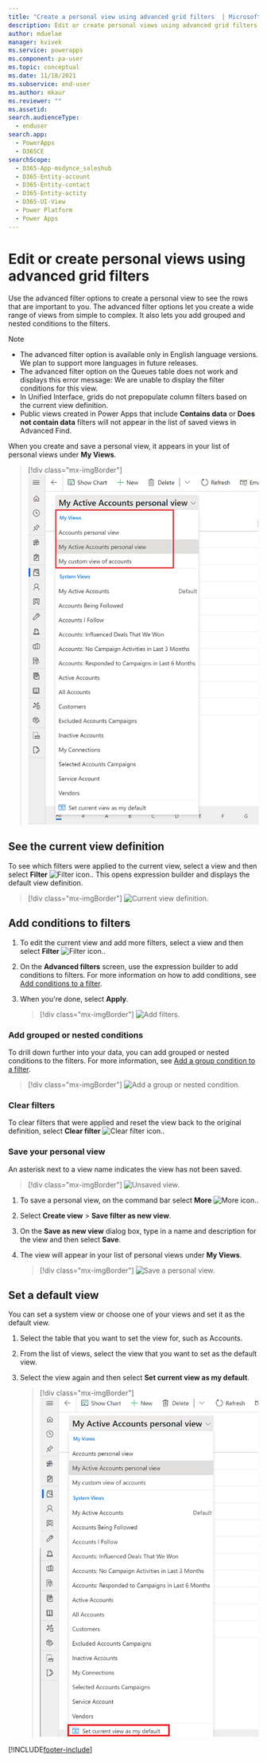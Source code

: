 ```yaml
---
title: "Create a personal view using advanced grid filters  | MicrosoftDocs"
description: Edit or create personal views using advanced grid filters in model-driven Power Apps.
author: mduelae
manager: kvivek
ms.service: powerapps
ms.component: pa-user
ms.topic: conceptual
ms.date: 11/18/2021
ms.subservice: end-user
ms.author: mkaur
ms.reviewer: ""
ms.assetid: 
search.audienceType: 
  - enduser
search.app: 
  - PowerApps
  - D365CE
searchScope:
  - D365-App-msdynce_saleshub
  - D365-Entity-account
  - D365-Entity-contact
  - D365-Entity-actity
  - D365-UI-View
  - Power Platform
  - Power Apps
---
```



# Edit or create personal views using advanced grid filters 

Use the advanced filter options to create a personal view to see the rows that are important to you. The advanced filter options let you create a wide range of views from simple to complex. It also lets you add grouped and nested conditions to the filters.


> [!NOTE]
> - The advanced filter option is available only in English language versions. We plan to support more languages in future releases.
> - The advanced filter option on the Queues table does not work and displays this error message: We are unable to display the filter conditions for this view.
> - In Unified Interface, grids do not prepopulate column filters based on the current view definition.
> - Public views created in Power Apps that include **Contains data** or **Does not contain data** filters will not appear in the list of saved views in Advanced Find.

When you create and save a personal view, it appears in your list of personal views under **My Views**.

> [!div class="mx-imgBorder"]
> ![Personal views.](media/my_peronsal_view.png "Personal views")


## See the current view definition

To see which filters were applied to the current view, select a view and then select **Filter** ![Filter icon.](media/commandbar_filter_icon.png "Filter icon"). This opens expression builder and displays the default view definition.

> [!div class="mx-imgBorder"] 
> ![Current view definition.](media/current_view_def.gif "This image demonstrates how to see the filters for the view the view")

## Add conditions to filters

1. To edit the current view and add more filters, select a view and then select **Filter** ![Filter icon.](media/commandbar_filter_icon.png "Filter icon").
2. On the **Advanced filters** screen, use the expression builder to add conditions to filters. For more information on how to add conditions, see [Add conditions to a filter](../maker/model-driven-apps/create-edit-view-filters.md#add-conditions-to-a-filter).
3. When you're done, select **Apply**. 

   > [!div class="mx-imgBorder"] 
   > ![Add filters.](media/add_filters.gif "This image demonstrates how to add filters using expression builder")

### Add grouped or nested conditions

To drill down further into your data, you can add grouped or nested conditions to the filters. For more information, see [Add a group condition to a filter](../maker/model-driven-apps/create-edit-view-filters.md#add-a-group-condition-to-a-filter).

   > [!div class="mx-imgBorder"] 
   > ![Add a group or nested condition.](media/group_condition.gif "This image demonstrates how to add a grouped or nested condition to a filter")

### Clear filters

To clear filters that were applied and reset the view back to the original definition, select **Clear filter** ![Clear filter icon.](media/clear_filter_icon.png "Clear filter icon").

### Save your personal view

An asterisk next to a view name indicates the view has not been saved. 

   > [!div class="mx-imgBorder"] 
   > ![Unsaved view.](media/unsaved_view.png "Unsaved view")

1. To save a personal view, on the command bar select **More** ![More icon.](media/commandbar_more_icon.png "More icon"). 
2. Select **Create view** > **Save filter as new view**.
3. On the **Save as new view** dialog box, type in a name and description for the view and then select **Save**.
4. The view will appear in your list of personal views under **My Views**.

   > [!div class="mx-imgBorder"] 
   > ![Save a personal view.](media/save_personal_view.gif "This image demonstrates how to save a personal view")

## Set a default view

You can set a system view or choose one of your views and set it as the default view.

1. Select the table that you want to set the view for, such as Accounts.
2. From the list of views, select the view that you want to set as the default view.
3. Select the view again and then select **Set current view as my default**.

   > [!div class="mx-imgBorder"] 
   > ![Set a default view.](media/default-view.png "Set the current view as your default view")


[!INCLUDE[footer-include](../includes/footer-banner.md)]
